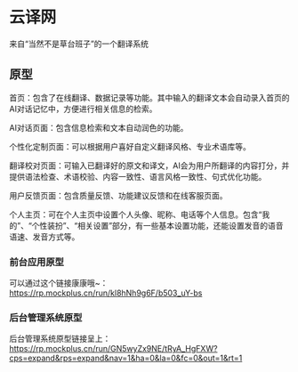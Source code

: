 # 云译网
来自“当然不是草台班子”的一个翻译系统

## 原型
首页：包含了在线翻译、数据记录等功能。其中输入的翻译文本会自动录入首页的AI对话记忆中，方便进行相关信息的检索。

AI对话页面：包含信息检索和文本自动润色的功能。<pr>

个性化定制页面：可以根据用户喜好自定义翻译风格、专业术语库等。<pr>

翻译校对页面：可输入已翻译好的原文和译文，AI会为用户所翻译的内容打分，并提供语法检查、术语校验、内容一致性、语言风格一致性、句式优化功能。<pr>

用户反馈页面：包含质量反馈、功能建议反馈和在线客服页面。<pr>

个人主页：可在个人主页中设置个人头像、昵称、电话等个人信息。包含“我的”、“个性装扮”、“相关设置”部分，有一些基本设置功能，还能设置发音的语音语速、发音方式等。

### 前台应用原型
可以通过这个链接康康哦~：https://rp.mockplus.cn/run/kl8hNh9g6F/b503_uY-bs

### 后台管理系统原型
后台管理系统原型链接呈上：https://rp.mockplus.cn/run/GN5wyZx9NE/tRyA_HgFXW?cps=expand&rps=expand&nav=1&ha=0&la=0&fc=0&out=1&rt=1
